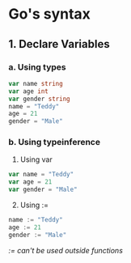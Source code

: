 # Go's syntax
## 1. Declare Variables
### a. Using types
```go
var name string
var age int
var gender string
name = "Teddy"
age = 21
gender = "Male"
```

### b. Using typeinference
1. Using var
```go
var name = "Teddy"
var age = 21
var gender = "Male"
```

2. Using :=
```go
name := "Teddy"
age := 21
gender := "Male"
```

*:= can't be used outside functions*
